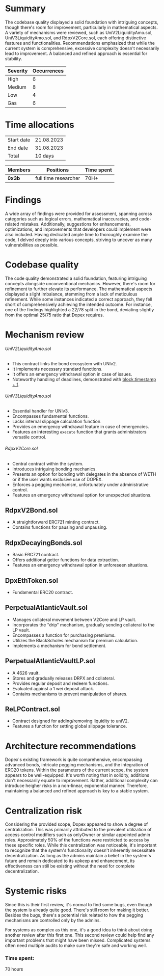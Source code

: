 # Summary
The codebase quality displayed a solid foundation with intriguing concepts, though there's room for improvement, particularly in mathematical aspects. A variety of mechanisms were reviewed, such as UniV2LiquidityAmo.sol, UniV3LiquidityAmo.sol, and RdpxV2Core.sol, each offering distinctive features and functionalities.  Recommendations emphasized that while the current system is comprehensive, excessive complexity doesn't necessarily lead to improvement. A balanced and refined approach is essential for stability.

| Severity | Occurrences |
|----------|-------------|
| High     | 6           |
| Medium   | 8           |
| Low      | 4           |
| Gas      | 6           |

# Time allocations

|            |            |
|------------|------------|
| Start date | 21.08.2023 |
| End date   | 31.08.2023 |
| Total      | 10 days    |

| Members       | Positions            | Time spent |
|---------------|----------------------|------------|
| **0x3b**      | full time researcher | 70H+       |



# Findings
A wide array of findings were provided for assessment, spanning across categories such as logical errors, mathematical inaccuracies, and code-related mistakes. Additionally, suggestions for enhancements, optimizations, and improvements that developers could implement were also included. Having dedicated ample time to thoroughly examine the code, I delved deeply into various concepts, striving to uncover as many vulnerabilities as possible.


# Codebase quality
The code quality demonstrated a solid foundation, featuring intriguing concepts alongside unconventional mechanics. However, there's room for refinement to further elevate its performance. The mathematical aspects displayed a slight imbalance, stemming from a lack of meticulous refinement. While some instances indicated a correct approach, they fell short of comprehensively achieving the intended outcome. For instance, one of the findings highlighted a 22/78 split in the bond, deviating slightly from the optimal 25/75 ratio that Dopex requires.

# Mechanism review

###### UniV2LiquidityAmo.sol
- This contract links the bond ecosystem with UNIv2.
- It implements necessary standard functions.
- It offers an emergency withdrawal option in case of issues.
- Noteworthy handling of deadlines, demonstrated with [block.timestamp + 1](https://github.com/code-423n4/2023-08-dopex/blob/main/contracts/amo/UniV2LiquidityAmo.sol#L342).

###### UniV3LiquidityAmo.sol
- Essential handler for UNIv3.
- Encompasses fundamental functions.
- Lacks internal slippage calculation function.
- Provides an emergency withdrawal feature in case of emergencies.
- Features an interesting `execute` function that grants administrators versatile control.

###### RdpxV2Core.sol
- Central contract within the system.
- Introduces intriguing bonding mechanics.
- Presents an option for bonding with delegates in the absence of WETH or if the user wants exclusive use of DOPEX.
- Enforces a pegging mechanism, unfortunately under administrative control.
- Features an emergency withdrawal option for unexpected situations.

## RdpxV2Bond.sol
- A straightforward ERC721 minting contract.
- Contains functions for pausing and unpausing.

## RdpxDecayingBonds.sol
- Basic ERC721 contract.
- Offers additional getter functions for data extraction.
- Features an emergency withdrawal option in unforeseen situations.

## DpxEthToken.sol
- Fundamental ERC20 contract.

## PerpetualAtlanticVault.sol
- Manages collateral movement between V2Core and LP vault.
- Incorporates the "drip" mechanism, gradually sending collateral to the LP vault.
- Encompasses a function for purchasing premiums.
- Utilizes the BlackScholes mechanism for premium calculation.
- Implements a mechanism for bond settlement.

## PerpetualAtlanticVaultLP.sol
- A 4626 vault.
- Stores and gradually releases DRPX and collateral.
- Provides regular deposit and redeem functions.
- Evaluated against a 1 wei deposit attack.
- Contains mechanisms to prevent manipulation of shares.

## ReLPContract.sol
- Contract designed for adding/removing liquidity to uniV2.
- Features a function for setting global slippage tolerance.


# Architecture recommendations
Dopex's existing framework is quite comprehensive, encompassing advanced bonds, intricate pegging mechanisms, and the integration of ERC20 tokens. Within the parameters of the current scope, the system appears to be well-equipped. It's worth noting that in solidity, additions don't necessarily equate to improvement. Rather, additional complexity can introduce heigher risks in a non-linear, exponential manner. Therefore, maintaining a balanced and refined approach is key to a stable system.

# Centralization risk
Considering the provided scope, Dopex appeared to show a degree of centralization. This was primarily attributed to the prevalent utilization of access control modifiers such as onlyOwner or similar appointed admin roles. Approximately 50% of the functions were restricted to access by these specific roles. While this centralization was noticeable, it's important to recognize that the system's functionality doesn't inherently necessitate decentralization. As long as the admins maintain a belief in the system's future and remain dedicated to its upkeep and enhancement, its effectiveness can still be existing without the need for complete decentralization.

# Systemic risks
Since this is their first review, it's normal to find some bugs, even though the system is already quite good. There's still room for making it better. Besides the bugs, there's a potential risk related to how the pegging mechanisms are controlled only by the admins.

For systems as complex as this one, it's a good idea to think about doing another review after this first one. This second review could help find any important problems that might have been missed. Complicated systems often need multiple audits to make sure they're safe and working well.

### Time spent:
70 hours
